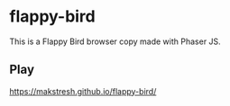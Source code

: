 # flappy-bird
This is a Flappy Bird browser copy made with Phaser JS.
## Play
https://makstresh.github.io/flappy-bird/
